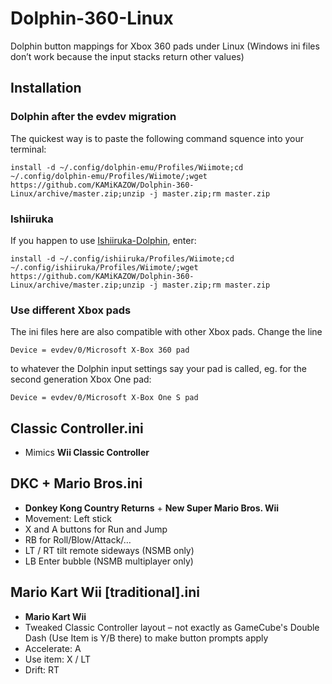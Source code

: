 # Dolphin-360-Linux
Dolphin button mappings for Xbox 360 pads under Linux (Windows ini files don’t work because the input stacks return other values)

## Installation
### Dolphin after the evdev migration
The quickest way is to paste the following command squence into your terminal:

    install -d ~/.config/dolphin-emu/Profiles/Wiimote;cd ~/.config/dolphin-emu/Profiles/Wiimote/;wget https://github.com/KAMiKAZOW/Dolphin-360-Linux/archive/master.zip;unzip -j master.zip;rm master.zip

### Ishiiruka
If you happen to use [Ishiiruka-Dolphin](https://github.com/Tinob/Ishiiruka), enter:

    install -d ~/.config/ishiiruka/Profiles/Wiimote;cd ~/.config/ishiiruka/Profiles/Wiimote/;wget https://github.com/KAMiKAZOW/Dolphin-360-Linux/archive/master.zip;unzip -j master.zip;rm master.zip

### Use different Xbox pads
The ini files here are also compatible with other Xbox pads. Change the line

    Device = evdev/0/Microsoft X-Box 360 pad

to whatever the Dolphin input settings say your pad is called, eg. for the second generation Xbox One pad:

    Device = evdev/0/Microsoft X-Box One S pad

Classic Controller.ini
----------------------
* Mimics **Wii Classic Controller**

DKC + Mario Bros.ini
--------------------
* **Donkey Kong Country Returns** + **New Super Mario Bros. Wii**
* Movement: Left stick
* X and A buttons for Run and Jump
* RB for Roll/Blow/Attack/…
* LT / RT tilt remote sideways (NSMB only)
* LB Enter bubble (NSMB multiplayer only)

Mario Kart Wii [traditional].ini
--------------------------------
* **Mario Kart Wii**
* Tweaked Classic Controller layout – not exactly as GameCube's Double Dash (Use Item is Y/B there) to make button prompts apply
* Accelerate: A
* Use item: X / LT
* Drift: RT
